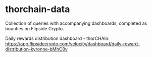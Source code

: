 # thorchain-data
Collection of queries with accompanying dashboards, completed as bounties on Flipside Crypto.

Daily rewards distribution dashboard - thorCHAIn: https://app.flipsidecrypto.com/velocity/dashboard/daily-reward-distribution-kyronne-bMhC8v
